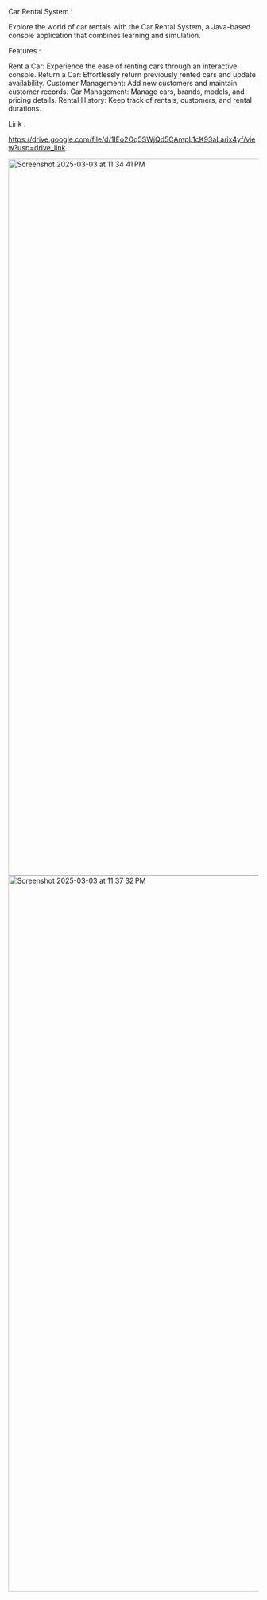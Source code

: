 Car Rental System :

Explore the world of car rentals with the Car Rental System, a Java-based console application that combines learning and simulation. 

Features :

Rent a Car: Experience the ease of renting cars through an interactive console. Return a Car: Effortlessly return previously rented cars and update availability. Customer Management: Add new customers and maintain customer records.  Car Management: Manage cars, brands, models, and pricing details. Rental History: Keep track of rentals, customers, and rental durations.

Link :

https://drive.google.com/file/d/1IEo2Oq5SWjQd5CAmpL1cK93aLarix4yf/view?usp=drive_link

<img width="1440" alt="Screenshot 2025-03-03 at 11 34 41 PM" src="https://github.com/user-attachments/assets/00783d3f-adf9-4690-a8f7-a5db25b76784" />

<img width="1440" alt="Screenshot 2025-03-03 at 11 37 32 PM" src="https://github.com/user-attachments/assets/6fc9918f-313c-4222-a709-97d0c8c96778" />




